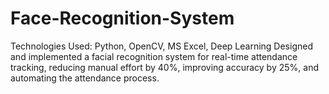 # Face-Recognition-System
Technologies Used: Python, OpenCV, MS Excel, Deep Learning 
Designed and implemented a facial recognition system for real-time attendance tracking, reducing manual effort by 
40%, improving accuracy by 25%, and automating the attendance process.
